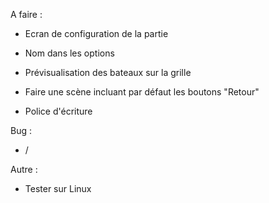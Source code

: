 A faire :
- Ecran de configuration de la partie
- Nom dans les options
- Prévisualisation des bateaux sur la grille

- Faire une scène incluant par défaut les boutons "Retour"
- Police d'écriture

Bug : 
- /

Autre :
- Tester sur Linux